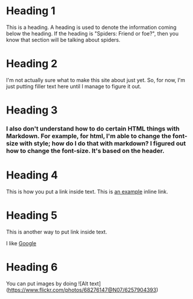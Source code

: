 
# Heading 1

This is a heading. A heading is used to denote the information coming below the heading. If the heading is "Spiders: Friend or foe?", then you know that section will be talking about spiders.

# Heading 2

I'm not actually sure what to make this site about just yet. So, for now, I'm just putting filler text here until I manage to figure it out.

# Heading 3

### I also don't understand how to do certain HTML things with Markdown. For example, for html, I'm able to change the font-size with style; how do I do that with markdown? I figured out how to change the font-size. It's based on the header.

# Heading 4
This is how you put a link inside text.
This is [an example](http://example.com/ "Title") inline link.

# Heading 5
This is another way to put link inside text.

I like [Google]

[Google]: http://google.com

# Heading 6

You can put images by doing
![Alt text] (https://www.flickr.com/photos/68276147@N07/6257904393)
